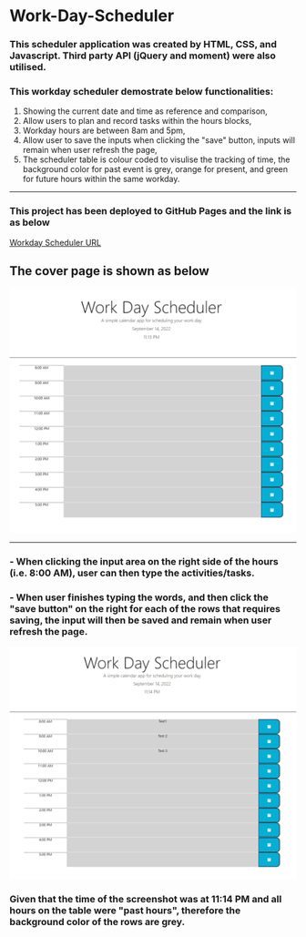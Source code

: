 # Work-Day-Scheduler

### This scheduler application was created by HTML, CSS, and Javascript. Third party API (jQuery and moment) were also utilised.

### This workday scheduler demostrate below functionalities:


1. Showing the current date and time as reference and comparison,
2. Allow users to plan and record tasks within the hours blocks,
3. Workday hours are between 8am and 5pm,
4. Allow user to save the inputs when clicking the "save" button, inputs will remain when user refresh the page,
5. The scheduler table is colour coded to visulise the tracking of time, the background color for past event is grey, orange for present, and green for future hours within the same workday.

---

### This project has been deployed to GitHub Pages and the link is as below

[Workday Scheduler URL](https://kittenknight06.github.io/Work-Day-Scheduler/)

## The cover page is shown as below

![image](assets/photos/cover.png)

---

### - When clicking the input area on the right side of the hours (i.e. 8:00 AM), user can then type the activities/tasks. 

### - When user finishes typing the words, and then click the "save button" on the right for each of the rows that requires saving, the input will then be saved and remain when user refresh the page.

![image](assets/photos/saved-tasks.png)

### Given that the time of the screenshot was at 11:14 PM and all hours on the table were "past hours", therefore the background color of the rows are grey.
